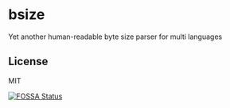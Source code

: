 # bsize

Yet another human-readable byte size parser for multi languages

## License

MIT

[![FOSSA Status](https://app.fossa.com/api/projects/custom%2B20863%2Fgit%40github.com%3Amyl7%2Fbsize.git.svg?type=large)](https://app.fossa.com/projects/custom%2B20863%2Fgit%40github.com%3Amyl7%2Fbsize.git?ref=badge_large)

